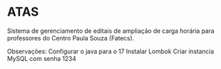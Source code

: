 # ATAS
Sistema de gerenciamento de editais de ampliação de carga horária para professores do Centro Paula Souza (Fatecs).

Observações:
Configurar o java para o 17
Instalar Lombok
Criar instancia MySQL com senha 1234
